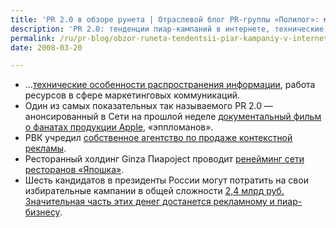 ```yaml
---
title: 'PR 2.0 в обзоре рунета | Отраслевой блог PR-группы «Полилог»: маркетинговые коммуникации — PR (пиар), BTL и пр…'
description: 'PR 2.0: тенденции пиар-кампаний в интернете, технические особенности распространения информации, работа ресурсов в сфере маркетинговых коммуникаций.'
permalink: /ru/pr-blog/obzor-runeta-tendentsii-piar-kampaniy-v-internete
date: 2008-03-20

---
```

<ul>
<li>…<a href="https://www.proreklamu.com/content/view/8808/1/">технические особенности распространения информации</a>, работа ресурсов в сфере маркетинговых коммуникаций.</li>
<li>Один из самых показательных так называемого PR 2.0 — анонсированный в Сети на прошлой неделе <a href="https://www.adme.ru/apple/2008/01/30/21737/">документальный фильм о фанатах продукции Apple</a>, «эппломанов».</li>
<li>РВК учредил <a href="https://www.sovetnik.ru/prnews/rus/more/?id=22043">собственное агентство по продаже контекстной рекламы</a>.</li>
<li>Ресторанный холдинг Ginza Пиарoject проводит <a href="https://www.sovetnik.ru/prnews/rus/more/?id=22055">ренейминг сети ресторанов «Япошка»</a>.</li>
<li>Шесть кандидатов в президенты России могут потратить на свои избирательные кампании в общей сложности <a href="https://dp.ru/msk/news/politics/2007/12/25/253325/">2,4 млрд руб. Значительная часть этих денег достанется рекламному и пиар- бизнесу</a>.</li>
</ul>



